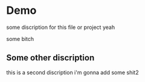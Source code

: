 # Demo

some discription for this file or project
yeah

some bitch

## Some other discription

this is a second discription
i'm gonna add some shit2